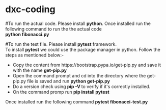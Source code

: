 # dxc-coding
#To run the actual code. Please install <b>python</b>.
Once installed run the following command to run the the actual code <br/>
<b>python fibonacci.py</b>

#To run the test file. Please install <b>pytest</b> framework.<br/>
To install <b>pytest</b> we could use the package manager in python. Follow the steps as mentioned below:-<br/>
<ul>
<li>Copy the content from https://bootstrap.pypa.io/get-pip.py and save it with the name <b>get-pip.py</b></li>
<li>Open the command prompt and cd into the directory where the get-pip.py file is saved and run <b>python get-pip.py</b></li>
<li>Do a version check using <b>pip -V </b> to verify if it's correctly installed.</li>
  <li>On the command promp run <b>pip install pytest</b></li>
</ul>  
Once installed run the following command
<b>pytest fibonacci-test.py</b>


